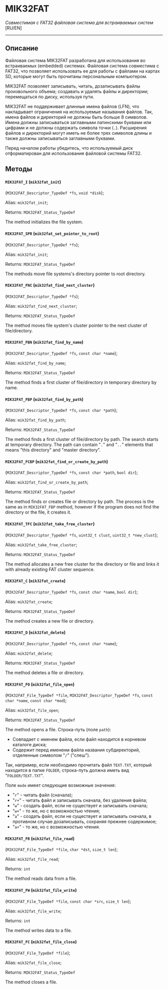 # MIK32FAT
*Совместимая с FAT32 файловая система для встраиваемых систем*
\[RU/EN]

---
## Описание
Файловая система MIK32FAT разработана для использования во встраиваемых (embedded) системах. Файловая система совместима с FAT32, что позволяет использовать ее для работы с файлами на картах SD, которые могут быть прочитаны персональным компьютером.

MIK32FAT позволяет записывать, читать, дозаписывать файлы произвольного объема; создавать и удалять файлы и директории; перемещаться по диску, используя пути.

MIK32FAT не поддерживает длинные имена файлов (LFN), что накладывает ограничения на используемые называния файлов. Так, имена файлов и директорий не должны быть больше 8 символов. Имена должны записываться заглавными латинскими буквами или цифрами и не должны содержать символа точки (`.`). Расширения файлов и директорий могут иметь не более трех символов длины и также должны записываться заглавными буквами.

Перед началом работы убедитесь, что используемый диск отформатирован для использования файловой системы FAT32.

## Методы

#### `MIK32FAT_I` (`mik32fat_init`)
(`MIK32FAT_Descriptor_TypeDef *fs`, `void *disk`);

Alias: `mik32fat_init`;

Returns: `MIK32FAT_Status_TypeDef`

The method initializes the file system.

#### `MIK32FAT_SPR` (`mik32fat_set_pointer_to_root`)
(`MIK32FAT_Descriptor_TypeDef *fs`);

Alias: `mik32fat_init`;

Returns: `MIK32FAT_Status_TypeDef`

The methods move file systems's directory pointer to root directory.

#### `MIK32FAT_FNC` (`mik32fat_find_next_cluster`)
(`MIK32FAT_Descriptor_TypeDef *fs`);

Alias: `mik32fat_find_next_cluster`;

Returns: `MIK32FAT_Status_TypeDef`

The method moves file system's cluster pointer to the next cluster of file/directory.

#### `MIK32FAT_FBN` (`mik32fat_find_by_name`)

(`MIK32FAT_Descriptor_TypeDef *fs`, `const char *name`);

Alias: `mik32fat_find_by_name`;

Returns: `MIK32FAT_Status_TypeDef`

The method finds a first cluster of file/directory in temporary directory by name.

#### `MIK32FAT_FBP` (`mik32fat_find_by_path`)

(`MIK32FAT_Descriptor_TypeDef *fs`, `const char *path`);

Alias: `mik32fat_find_by_path`;

Returns: `MIK32FAT_Status_TypeDef`

The method finds a first cluster of file/directory by path. The search starts at temporary directory. The path can contain "`.`" and "`..`" elements that means "this directory" and "master directory".

#### `MIK32FAT_FCBP` (`mik32fat_find_or_create_by_path`)

(`MIK32FAT_Descriptor_TypeDef *fs`, `const char *path`, `bool dir`);

Alias: `mik32fat_find_or_create_by_path`;

Returns: `MIK32FAT_Status_TypeDef`

The method finds or creates file or directory by path. The process is the same as in `MIK32FAT_FBP` method, however if the program does not find the directory or the file, it creates it.

#### `MIK32FAT_TFC` (`mik32fat_take_free_cluster`)

(`MIK32FAT_Descriptor_TypeDef *fs`, `uint32_t clust`, `uint32_t *new_clust`);

Alias: `mik32fat_take_free_cluster`;

Returns: `MIK32FAT_Status_TypeDef`

The method allocates a new free cluster for the directory or file and links it with already existing FAT cluster sequence.

#### `MIK32FAT_C` (`mik32fat_create`)

(`MIK32FAT_Descriptor_TypeDef *fs`, `const char *name`, `bool dir`);

Alias: `mik32fat_create`;

Returns: `MIK32FAT_Status_TypeDef`

The method creates a new file or directory.

#### `MIK32FAT_D` (`mik32fat_delete`)

(`MIK32FAT_Descriptor_TypeDef *fs`, `const char *name`);

Alias: `mik32fat_delete`;

Returns: `MIK32FAT_Status_TypeDef`

The method deletes a file or directory.

#### `MIK32FAT_FO` (`mik32fat_file_open`)

(`MIK32FAT_File_TypeDef *file`, `MIK32FAT_Descriptor_TypeDef *fs`, `const char *name`, `const char *mod`);

Alias: `mik32fat_file_open`;

Returns: `MIK32FAT_Status_TypeDef`

The method opens a file. Строка-путь (поле `path`):
- Совпадает с именем файла, если файл находится в корневом каталоге диска;
- Содержит перед имененм файла названия субдиректорий, отделенные символом "`/`" ("слеш").

Так, например, если необходимо прочитать файл `TEXT.TXT`, который находится в папке `FOLDER`, строка-путь должна иметь вид "`FOLDER/TEXT.TXT`".

Поле `mode` имеет следующие возможные значения:
- "`r`" - читать файл (сначала);
- "`r+`" - читать файл и записывать сначала, без удаления файла;
- "`w`" - создать файл, если не существует и записывать сначала;
- "`w+`" - то же, но с возможностью чтения;
- "`a`" - создать файл, если не существует и записывать сначала, в противном случае дозаписывать, сохраняя прежнее содержимое;
- "`a+`" - то же, но с возможностью чтения.

#### `MIK32FAT_FR` (`mik32fat_file_read`)

(`MIK32FAT_File_TypeDef *file`, `char *dst`, `size_t len`);

Alias: `mik32fat_file_read`;

Returns: `int`

The method reads data from a file.

#### `MIK32FAT_FW` (`mik32fat_file_write`)

(`MIK32FAT_File_TypeDef *file`, `const char *src`, `size_t len`);

Alias: `mik32fat_file_write`;

Returns: `int`

The method writes data to a file.

#### `MIK32FAT_FC` (`mik32fat_file_close`)

(`MIK32FAT_File_TypeDef *file`);

Alias: `mik32fat_file_close`;

Returns: `MIK32FAT_Status_TypeDef`

The method closes a file.



